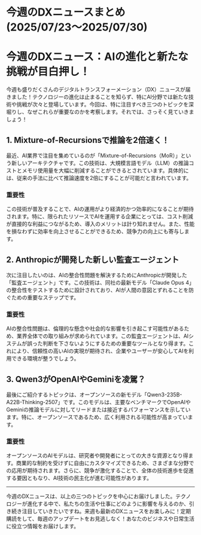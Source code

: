 # 今週のDXニュースまとめ(2025/07/23〜2025/07/30)

# 今週のDXニュース：AIの進化と新たな挑戦が目白押し！

今週も盛りだくさんのデジタルトランスフォーメーション（DX）ニュースが届きました！テクノロジーの進化は止まることを知らず、特にAI分野では新たな技術や挑戦が次々と登場しています。今回は、特に注目すべき三つのトピックを深堀りし、なぜこれらが重要なのかを考察します。それでは、さっそく見ていきましょう！

## 1. Mixture-of-Recursionsで推論を2倍速く！

最近、AI業界で注目を集めているのが「Mixture-of-Recursions（MoR）」という新しいアーキテクチャです。この技術は、大規模言語モデル（LLM）の推論コストとメモリ使用量を大幅に削減することができるとされています。具体的には、従来の手法に比べて推論速度を2倍にすることが可能だと言われています。

### 重要性

この技術が普及することで、AIの運用がより経済的かつ効率的になることが期待されます。特に、限られたリソースでAIを運用する企業にとっては、コスト削減が直接的な利益につながるため、導入のメリットは計り知れません。また、性能を損なわずに効率を向上させることができるため、競争力の向上にも寄与します。

## 2. Anthropicが開発した新しい監査エージェント

次に注目したいのは、AIの整合性問題を解決するためにAnthropicが開発した「監査エージェント」です。この技術は、同社の最新モデル「Claude Opus 4」の整合性をテストするために設計されており、AIが人間の意図とずれることを防ぐための重要なステップです。

### 重要性

AIの整合性問題は、倫理的な懸念や社会的な影響を引き起こす可能性があるため、業界全体での取り組みが求められています。この監査エージェントは、AIシステムが誤った判断を下さないようにするための重要なツールとなり得ます。これにより、信頼性の高いAIの実現が期待され、企業やユーザーが安心してAIを利用できる環境が整うでしょう。

## 3. Qwen3がOpenAIやGeminiを凌駕？

最後にご紹介するトピックは、オープンソースの新モデル「Qwen3-235B-A22B-Thinking-2507」です。このモデルは、主要なベンチマークでOpenAIやGeminiの推論モデルに対してリードまたは接近するパフォーマンスを示しています。特に、オープンソースであるため、広く利用される可能性が高まっています。

### 重要性

オープンソースのAIモデルは、研究者や開発者にとっての大きな資源となり得ます。商業的な制約を受けずに自由にカスタマイズできるため、さまざまな分野での応用が期待されます。さらに、競争が激化することで、全体の技術進歩を促進する要因ともなり、AI技術の民主化が進む可能性があります。

---

今週のDXニュースは、以上の三つのトピックを中心にお届けしました。テクノロジーが進化する中で、私たちの生活や仕事にどのように影響を与えるのか、引き続き注目していきたいですね。来週も最新のDXニュースをお楽しみに！定期購読をして、毎週のアップデートをお見逃しなく！あなたのビジネスや日常生活に役立つ情報をお届けします。